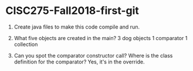 # CISC275-Fall2018-first-git
1. Create java files to make this code compile and run.

2. What five objects are created in the main?
3 dog objects
1 comparator
1 collection

3. Can you spot the comparator constructor call? Where is the class definition for the comparator?
Yes, it's in the override.